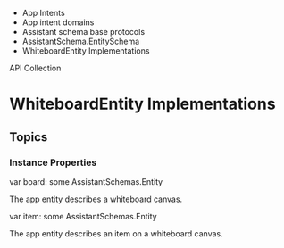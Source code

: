 

- App Intents
- App intent domains
- Assistant schema base protocols
- AssistantSchema.EntitySchema
-  WhiteboardEntity Implementations 

API Collection

# WhiteboardEntity Implementations

## Topics

### Instance Properties

var board: some AssistantSchemas.Entity

The app entity describes a whiteboard canvas.

var item: some AssistantSchemas.Entity

The app entity describes an item on a whiteboard canvas.


